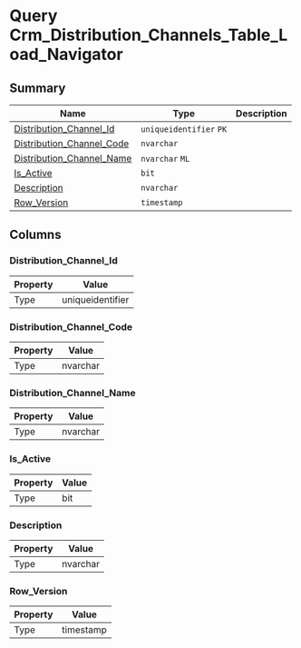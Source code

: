 # Query Crm_Distribution_Channels_Table_Load_Navigator


## Summary

| Name | Type | Description |
| - | - | --- |
|[Distribution_Channel_Id](#distribution_channel_id)|`uniqueidentifier` `PK`||
|[Distribution_Channel_Code](#distribution_channel_code)|`nvarchar` ||
|[Distribution_Channel_Name](#distribution_channel_name)|`nvarchar` `ML`||
|[Is_Active](#is_active)|`bit` ||
|[Description](#description)|`nvarchar` ||
|[Row_Version](#row_version)|`timestamp` ||

## Columns

### Distribution_Channel_Id

| Property | Value |
| - | - |
|Type|uniqueidentifier|

### Distribution_Channel_Code

| Property | Value |
| - | - |
|Type|nvarchar|

### Distribution_Channel_Name

| Property | Value |
| - | - |
|Type|nvarchar|

### Is_Active

| Property | Value |
| - | - |
|Type|bit|

### Description

| Property | Value |
| - | - |
|Type|nvarchar|

### Row_Version

| Property | Value |
| - | - |
|Type|timestamp|


